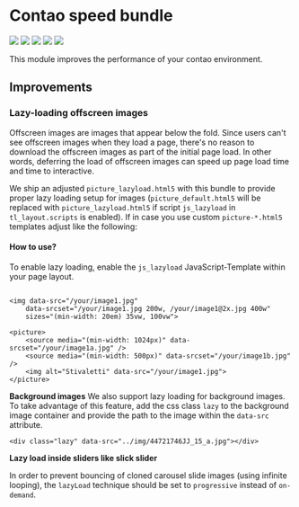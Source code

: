 # Contao speed bundle

![](https://img.shields.io/packagist/v/heimrichhannot/contao-speed-bundle.svg)
![](https://img.shields.io/packagist/l/heimrichhannot/contao-speed-bundle.svg)
![](https://img.shields.io/packagist/dt/heimrichhannot/contao-speed-bundle.svg)
[![](https://img.shields.io/travis/heimrichhannot/contao-speed-bundle/master.svg)](https://travis-ci.org/heimrichhannot/contao-speed-bundle/)
[![](https://img.shields.io/coveralls/heimrichhannot/contao-speed-bundle/master.svg)](https://coveralls.io/github/heimrichhannot/contao-speed-bundle)


This module improves the performance of your contao environment. 

## Improvements

### Lazy-loading offscreen images

Offscreen images are images that appear below the fold. Since users can't see offscreen images when they load a page, there's no reason to download the offscreen images as part of the initial page load. In other words, deferring the load of offscreen images can speed up page load time and time to interactive.

We ship an adjusted `picture_lazyload.html5` with this bundle to provide proper lazy loading setup for images (`picture_default.html5` will be replaced with `picture_lazyload.html5` if script `js_lazyload` in `tl_layout.scripts` is enabled). If in case you use custom `picture-*.html5` templates adjust like the following:

#### How to use?

To enable lazy loading, enable the `js_lazyload` JavaScript-Template within your page layout.

**<img>**
```
<img data-src="/your/image1.jpg"
    data-srcset="/your/image1.jpg 200w, /your/image1@2x.jpg 400w"
    sizes="(min-width: 20em) 35vw, 100vw">
``` 

**<pictures>**

```
<picture>
    <source media="(min-width: 1024px)" data-srcset="/your/image1a.jpg" />
    <source media="(min-width: 500px)" data-srcset="/your/image1b.jpg" />
    <img alt="Stivaletti" data-src="/your/image1.jpg">
</picture>
```

**Background images**
We also support lazy loading for background images. To take advantage of this feature, add the css class `lazy` to the background image container and provide the path to the image within the `data-src`  attribute.

```
<div class="lazy" data-src="../img/44721746JJ_15_a.jpg"></div>
```
**Lazy load inside sliders like slick slider**

In order to prevent bouncing of cloned carousel slide images (using infinite looping), the `lazyLoad` technique should be set to `progressive` instead of `on-demand`.

 

